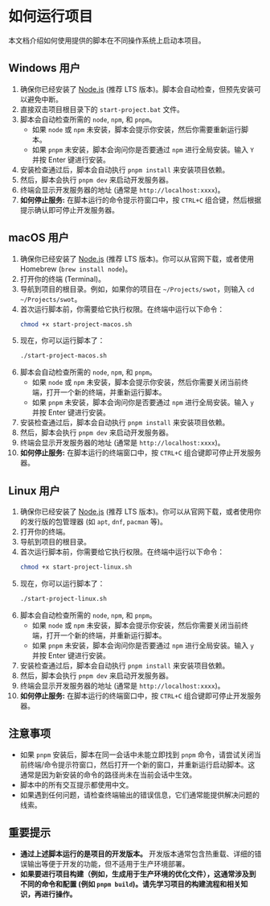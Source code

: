 # 如何运行项目

本文档介绍如何使用提供的脚本在不同操作系统上启动本项目。

## Windows 用户

1.  确保你已经安装了 [Node.js](https://nodejs.org/) (推荐 LTS 版本)。脚本会自动检查，但预先安装可以避免中断。
2.  直接双击项目根目录下的 `start-project.bat` 文件。
3.  脚本会自动检查所需的 `node`, `npm`, 和 `pnpm`。
    *   如果 `node` 或 `npm` 未安装，脚本会提示你安装，然后你需要重新运行脚本。
    *   如果 `pnpm` 未安装，脚本会询问你是否要通过 `npm` 进行全局安装。输入 `Y` 并按 Enter 键进行安装。
4.  安装检查通过后，脚本会自动执行 `pnpm install` 来安装项目依赖。
5.  然后，脚本会执行 `pnpm dev` 来启动开发服务器。
6.  终端会显示开发服务器的地址 (通常是 `http://localhost:xxxx`)。
7.  **如何停止服务:** 在脚本运行的命令提示符窗口中，按 `CTRL+C` 组合键，然后根据提示确认即可停止开发服务器。

## macOS 用户

1.  确保你已经安装了 [Node.js](https://nodejs.org/) (推荐 LTS 版本)。你可以从官网下载，或者使用 Homebrew (`brew install node`)。
2.  打开你的终端 (Terminal)。
3.  导航到项目的根目录。例如，如果你的项目在 `~/Projects/swot`，则输入 `cd ~/Projects/swot`。
4.  首次运行脚本前，你需要给它执行权限。在终端中运行以下命令：
    ```bash
    chmod +x start-project-macos.sh
    ```
5.  现在，你可以运行脚本了：
    ```bash
    ./start-project-macos.sh
    ```
6.  脚本会自动检查所需的 `node`, `npm`, 和 `pnpm`。
    *   如果 `node` 或 `npm` 未安装，脚本会提示你安装，然后你需要关闭当前终端，打开一个新的终端，并重新运行脚本。
    *   如果 `pnpm` 未安装，脚本会询问你是否要通过 `npm` 进行全局安装。输入 `y` 并按 Enter 键进行安装。
7.  安装检查通过后，脚本会自动执行 `pnpm install` 来安装项目依赖。
8.  然后，脚本会执行 `pnpm dev` 来启动开发服务器。
9.  终端会显示开发服务器的地址 (通常是 `http://localhost:xxxx`)。
10. **如何停止服务:** 在脚本运行的终端窗口中，按 `CTRL+C` 组合键即可停止开发服务器。

## Linux 用户

1.  确保你已经安装了 [Node.js](https://nodejs.org/) (推荐 LTS 版本)。你可以从官网下载，或者使用你的发行版的包管理器 (如 `apt`, `dnf`, `pacman` 等)。
2.  打开你的终端。
3.  导航到项目的根目录。
4.  首次运行脚本前，你需要给它执行权限。在终端中运行以下命令：
    ```bash
    chmod +x start-project-linux.sh
    ```
5.  现在，你可以运行脚本了：
    ```bash
    ./start-project-linux.sh
    ```
6.  脚本会自动检查所需的 `node`, `npm`, 和 `pnpm`。
    *   如果 `node` 或 `npm` 未安装，脚本会提示你安装，然后你需要关闭当前终端，打开一个新的终端，并重新运行脚本。
    *   如果 `pnpm` 未安装，脚本会询问你是否要通过 `npm` 进行全局安装。输入 `y` 并按 Enter 键进行安装。
7.  安装检查通过后，脚本会自动执行 `pnpm install` 来安装项目依赖。
8.  然后，脚本会执行 `pnpm dev` 来启动开发服务器。
9.  终端会显示开发服务器的地址 (通常是 `http://localhost:xxxx`)。
10. **如何停止服务:** 在脚本运行的终端窗口中，按 `CTRL+C` 组合键即可停止开发服务器。

## 注意事项

*   如果 `pnpm` 安装后，脚本在同一会话中未能立即找到 `pnpm` 命令，请尝试关闭当前终端/命令提示符窗口，然后打开一个新的窗口，并重新运行启动脚本。这通常是因为新安装的命令的路径尚未在当前会话中生效。
*   脚本中的所有交互提示都使用中文。
*   如果遇到任何问题，请检查终端输出的错误信息，它们通常能提供解决问题的线索。

## 重要提示

*   **通过上述脚本运行的是项目的开发版本。** 开发版本通常包含热重载、详细的错误输出等便于开发的功能，但不适用于生产环境部署。
*   **如果要进行项目构建（例如，生成用于生产环境的优化文件），这通常涉及到不同的命令和配置 (例如 `pnpm build`)。请先学习项目的构建流程和相关知识，再进行操作。**

